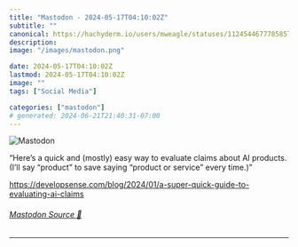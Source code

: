 ```yaml
---
title: "Mastodon - 2024-05-17T04:10:02Z"
subtitle: ""
canonical: https://hachyderm.io/users/mweagle/statuses/112454467778585774
description:
image: "/images/mastodon.png"

date: 2024-05-17T04:10:02Z
lastmod: 2024-05-17T04:10:02Z
image: ""
tags: ["Social Media"]

categories: ["mastodon"]
# generated: 2024-06-21T21:40:31-07:00
---
```

![Mastodon](/images/mastodon.png)

<p>“Here’s a quick and (mostly) easy way to evaluate claims about AI products. (I’ll say “product” to save saying “product or service” every time.)”</p><p><a href="https://developsense.com/blog/2024/01/a-super-quick-guide-to-evaluating-ai-claims" target="_blank" rel="nofollow noopener noreferrer" translate="no"><span class="invisible">https://</span><span class="ellipsis">developsense.com/blog/2024/01/</span><span class="invisible">a-super-quick-guide-to-evaluating-ai-claims</span></a></p>


###### [Mastodon Source 🐘](https://hachyderm.io/@mweagle/112454467778585774)

___
